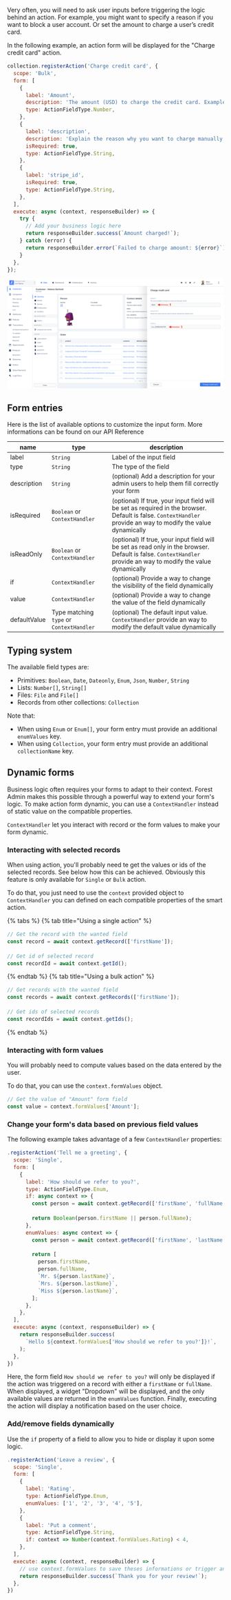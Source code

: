 Very often, you will need to ask user inputs before triggering the logic behind an action.
For example, you might want to specify a reason if you want to block a user account. Or set the amount to charge a user’s credit card.

In the following example, an action form will be displayed for the "Charge credit card" action.

```javascript
collection.registerAction('Charge credit card', {
  scope: 'Bulk',
  form: [
    {
      label: 'Amount',
      description: 'The amount (USD) to charge the credit card. Example: 42.50',
      type: ActionFieldType.Number,
    },
    {
      label: 'description',
      description: 'Explain the reason why you want to charge manually the customer here',
      isRequired: true,
      type: ActionFieldType.String,
    },
    {
      label: 'stripe_id',
      isRequired: true,
      type: ActionFieldType.String,
    },
  ],
  execute: async (context, responseBuilder) => {
    try {
      // Add your business logic here
      return responseBuilder.success(`Amount charged!`);
    } catch (error) {
      return responseBuilder.error(`Failed to charge amount: ${error}`);
    }
  },
});
```

![](../../assets/actions-forms-charge-cc.png)

## Form entries

Here is the list of available options to customize the input form. More informations can be found on our API Reference

| name         | type                                     | description                                                                                                                                                     |
| ------------ | ---------------------------------------- | --------------------------------------------------------------------------------------------------------------------------------------------------------------- |
| label        | `String`                                 | Label of the input field                                                                                                                                        |
| type         | `String`                                 | The type of the field                                                                                                                                           |
| description  | `String`                                 | (optional) Add a description for your admin users to help them fill correctly your form                                                                         |
| isRequired   | `Boolean` or `ContextHandler`            | (optional) If true, your input field will be set as required in the browser. Default is false. `ContextHandler` provide an way to modify the value dynamically  |
| isReadOnly   | `Boolean` or `ContextHandler`            | (optional) If true, your input field will be set as read only in the browser. Default is false. `ContextHandler` provide an way to modify the value dynamically |
| if           | `ContextHandler`                         | (optional) Provide a way to change the visibility of the field dynamically                                                                                      |
| value        | `ContextHandler`                         | (optional) Provide a way to change the value of the field dynamically                                                                                           |
| defaultValue | Type matching `type` or `ContextHandler` | (optional) The default input value. `ContextHandler` provide an way to modify the default value dynamically                                                     |

## Typing system

The available field types are:

- Primitives: `Boolean`, `Date`, `Dateonly`, `Enum`, `Json`, `Number`, `String`
- Lists: `Number[]`, `String[]`
- Files: `File` and `File[]`
- Records from other collections: `Collection`

Note that:

- When using `Enum` or `Enum[]`, your form entry must provide an additional `enumValues` key.
- When using `Collection`, your form entry must provide an additional `collectionName` key.

## Dynamic forms

Business logic often requires your forms to adapt to their context. Forest Admin makes this possible through a powerful way to extend your form's logic.
To make action form dynamic, you can use a `ContextHandler` instead of static value on the compatible properties.

`ContextHandler` let you interact with record or the form values to make your form dynamic.

### Interacting with selected records

When using action, you'll probably need te get the values or ids of the selected records. See below how this can be achieved.
Obviously this feature is only available for `Single` or `Bulk` action.

To do that, you just need to use the `context` provided object to `ContextHandler` you can defined on each compatible properties of the smart action.

{% tabs %}
{% tab title="Using a single action" %}

```javascript
// Get the record with the wanted field
const record = await context.getRecord(['firstName']);

// Get id of selected record
const recordId = await context.getId();
```

{% endtab %}
{% tab title="Using a bulk action" %}

```javascript
// Get records with the wanted field
const records = await context.getRecords(['firstName']);

// Get ids of selected records
const recordIds = await context.getIds();
```

{% endtab %}

### Interacting with form values

You will probably need to compute values based on the data entered by the user.

To do that, you can use the `context.formValues` object.

```javascript
// Get the value of "Amount" form field
const value = context.formValues['Amount'];
```

### Change your form's data based on previous field values

The following example takes advantage of a few `ContextHandler` properties:

```javascript
.registerAction('Tell me a greeting', {
  scope: 'Single',
  form: [
    {
      label: 'How should we refer to you?',
      type: ActionFieldType.Enum,
      if: async context => {
        const person = await context.getRecord(['firstName', 'fullName']);

        return Boolean(person.firstName || person.fullName);
      },
      enumValues: async context => {
        const person = await context.getRecord(['firstName', 'lastName', 'fullName']);

        return [
          person.firstName,
          person.fullName,
          `Mr. ${person.lastName}`,
          `Mrs. ${person.lastName}`,
          `Miss ${person.lastName}`,
        ];
      },
    },
  ],
  execute: async (context, responseBuilder) => {
    return responseBuilder.success(
      `Hello ${context.formValues['How should we refer to you?']}!`,
    );
  },
})

```

Here, the form field `How should we refer to you?` will only be displayed if the action was triggered on a record with either a `firstName` or `fullName`.
When displayed, a widget "Dropdown" will be displayed, and the only available values are returned in the `enumValues` function.
Finally, executing the action will display a notification based on the user choice.

### Add/remove fields dynamically

Use the `if` property of a field to allow you to hide or display it upon some logic.

```javascript
.registerAction('Leave a review', {
  scope: 'Single',
  form: [
    {
      label: 'Rating',
      type: ActionFieldType.Enum,
      enumValues: ['1', '2', '3', '4', '5'],
    },
    {
      label: 'Put a comment',
      type: ActionFieldType.String,
      if: context => Number(context.formValues.Rating) < 4,
    },
  ],
  execute: async (context, responseBuilder) => {
    // use context.formValues to save theses informations or trigger an event.
    return responseBuilder.success(`Thank you for your review!`);
  },
})
```
